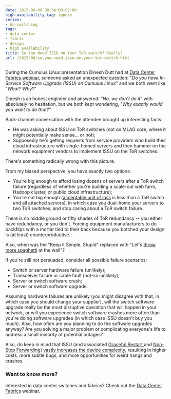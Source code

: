 ```yaml
---
date: 2015-06-08 08:34:00+02:00
high-availability_tag: ignore
series:
- ha-switching
tags:
- data center
- fabric
- design
- high availability
title: So You Need ISSU on Your ToR switch? Really?
url: /2015/06/so-you-need-issu-on-your-tor-switch.html
---
```

During the Cumulus Linux presentation Dinesh Dutt had at [Data Center Fabrics webinar](http://www.ipspace.net/Data_Center_Fabrics), someone asked an unexpected question: "*Do you have In-Service Software Upgrade (ISSU) on Cumulus Linux*" and we both went like "*What? Why?*"

Dinesh is an honest engineer and answered: "*No, we don't do it*" with absolutely no hesitation, but we both kept wondering, "*Why exactly would you want to do that?*"
<!--more-->
Back-channel conversation with the attendee brought up interesting facts:

-   He was asking about ISSU on ToR switches (not on MLAG core, where it might potentially make sense... or not);
-   Supposedly he's getting requests from service providers who build their cloud infrastructure with single-homed servers and then hammer on the network equipment vendors to implement ISSU on the ToR switches.

There's something radically wrong with this picture.

From my biased perspective, you have exactly two options:

-   You're big enough to afford losing dozens of servers after a ToR switch failure (regardless of whether you're building a scale-out web farm, Hadoop cluster, or public cloud infrastructure);
-   You're not big enough ([acceptable unit of loss](http://kontrolissues.net/2015/03/27/sometimes-size-matters-im-sorry-but-youre-just-not-big-enough/) is less than a ToR switch and all attached servers), in which case you dual-home your servers to two ToR switches, and stop caring about a ToR switch failure.

There is no middle ground or fifty shades of ToR redundancy -- you either have redundancy, or you don't. Forcing equipment manufacturers to do backflips with a mortar tied to their back because you botched your design is (at least) counterproductive.

Also, when was the "Keep it Simple, Stupid" replaced with "Let's [throw more spaghetti](http://blog.ipspace.net/2013/06/network-virtualization-and-spaghetti.html) at the wall"?

If you're still not persuaded, consider all possible failure scenarios:

-   Switch or server hardware failure (unlikely);
-   Transceiver failure or cable fault (not-so-unlikely);
-   Server or switch software crash;
-   Server or switch software upgrade.

Assuming hardware failures are unlikely (you might disagree with that, in which case you should change your supplier), will the switch software upgrade really be the most disruptive operation that will happen in your network, or will you experience switch software crashes more often than you're doing software upgrades (in which case ISSU doesn't buy you much). Also, how often are you planning to do the software upgrades anyway? Are you solving a major problem or complicating everyone's life to address a small minority of potential outages?

Also, do keep in mind that ISSU (and associated [Graceful Restart ](https://blog.ipspace.net/2021/09/graceful-restart.html)and [Non-Stop Forwarding](https://blog.ipspace.net/2021/09/non-stop-forwarding.html)) [vastly increases the device complexity](http://blog.ipspace.net/2014/04/should-we-use-redundant-supervisors.html), resulting in higher costs, more subtle bugs, and more opportunities for weird hangs and crashes.

### Want to know more?

Interested in data center switches and fabrics? Check out the [Data Center Fabrics](http://www.ipspace.net/Data_Center_Fabrics) webinar.
